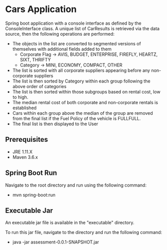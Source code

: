 # Cars Application
Spring boot application with a console interface as defined by the ConsoleInterface class.
A unique list of CarResults is retrieved via the data source, then the following operations are performed:
* The objects in the list are converted to segmented versions of themselves with additional fields added to them
    * Corporate Flag -> AVIS, BUDGET, ENTERPRISE, FIREFLY, HEARTZ, SIXT, THRIFTY
    * Category -> MINI, ECONOMY, COMPACT, OTHER
* The list is sorted with all corporate suppliers appearing before any non-corporate suppliers
* The list is then sorted by Category within each group following the above order of categories
* The list is then sorted within those subgroups based on rental cost, low to high. 
* The median rental cost of both corporate and non-corporate rentals is established
* Cars within each group above the median of the group are removed from the final list if the Fuel Policy of the vehicle
 is FULLFULL.
* The final list is then displayed to the User 

## Prerequisites

* JRE 1.11.X
* Maven 3.6.x

## Spring Boot Run
Navigate to the root directory and run using the following command:

* mvn spring-boot:run
 
## Executable Jar
An executable jar file is available in the "executable" directory.

To run this jar file, navigate to the directory and run the following command:

* java -jar assessment-0.0.1-SNAPSHOT.jar
